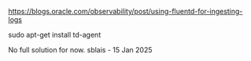 https://blogs.oracle.com/observability/post/using-fluentd-for-ingesting-logs

sudo apt-get install td-agent

No full solution for now.
sblais - 15 Jan 2025
